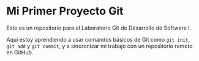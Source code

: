 # Mi Primer Proyecto Git

Este es un repositorio para el Laboratorio Git de Desarrollo de Software I.

Aquí estoy aprendiendo a usar comandos básicos de Git como `git init`, `git add` y `git commit`, y a sincronizar mi trabajo con un repositorio remoto en GitHub.
